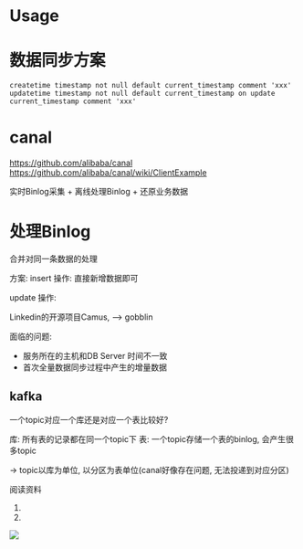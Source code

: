 

# Usage








# 数据同步方案

`createtime timestamp not null default current_timestamp comment 'xxx'`
`updatetime timestamp not null default current_timestamp on update current_timestamp comment 'xxx'`



# canal

https://github.com/alibaba/canal
https://github.com/alibaba/canal/wiki/ClientExample

实时Binlog采集 + 离线处理Binlog + 还原业务数据



# 处理Binlog

合并对同一条数据的处理


方案:
insert 操作:
直接新增数据即可



update 操作:


Linkedin的开源项目Camus, --> gobblin

面临的问题:

* 服务所在的主机和DB Server 时间不一致
* 首次全量数据同步过程中产生的增量数据

## kafka

一个topic对应一个库还是对应一个表比较好?

库: 所有表的记录都在同一个topic下
表: 一个topic存储一个表的binlog, 会产生很多topic

→ topic以库为单位, 以分区为表单位(canal好像存在问题, 无法投递到对应分区)


阅读资料

1. [](https://tech.meituan.com/2018/12/06/binlog-dw.html)
2. [](https://www.dozer.cc/2015/03/etl.html)


[![](https://static.segmentfault.com/v-5b1df2a7/global/img/creativecommons-cc.svg)](https://creativecommons.org/licenses/by-nc-nd/4.0/)

